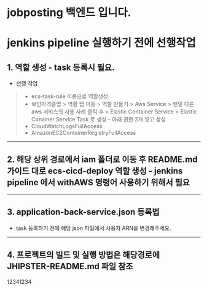 # jobposting 백엔드 입니다.

# jenkins pipeline 실행하기 전에 선행작업
## 1. 역할 생성 - task 등록시 필요.
 -  선행 작업
 > -  ecs-task-rule 이름으로 역할생성
 > - 보안자격증명 > 역활 탭 이동 > 역할 만들기 > Aws Service > 맨밑 다른 aws 서비스의 사용 사례 클릭 후 >
 >  Elastic Container Service > Elastic Conainer Service Task 로 생성 -  아래 권한 2개 넣고 생성
 > -  CloudWatchLogsFullAccess	
 > -  AmazonEC2ContainerRegistryFullAccess
---
## 2. 해당 상위 경로에서 iam 폴더로 이동 후 README.md 가이드 대로 ecs-cicd-deploy 역할 생성 - jenkins pipeline 에서 withAWS 명령어 사용하기 위해서 필요
---

## 3. application-back-service.json 등록법 
 -  task 등록하기 전에 해당 json 파일에서 사용자 ARN을 변경해주세요.
---
## 4. 프로젝트의 빌드 및 실행 방법은 해당경로에 JHIPSTER-README.md 파일 참조
12341234
